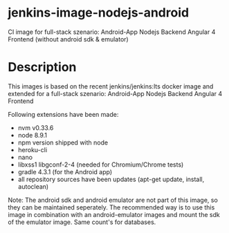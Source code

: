 # jenkins-image-nodejs-android
CI image for full-stack szenario: Android-App Nodejs Backend Angular 4 Frontend (without android sdk &amp; emulator)

# Description


This images is based on the recent jenkins/jenkins:lts docker image and extended for a full-stack szenario:
Android-App
Nodejs Backend
Angular 4 Frontend

Following extensions have been made:

- nvm v0.33.6
- node 8.9.1
- npm version shipped with node
- heroku-cli
- nano
- libxss1 libgconf-2-4 (needed for Chromium/Chrome tests)
- gradle 4.3.1 (for the Android app)
- all repository sources have been updates (apt-get update, install, autoclean)

Note: The android sdk and android emulator are not part of this image, so they can be maintained seperately.
The recommended way is to use this image in combination with an android-emulator images and mount the sdk of the emulator image.
Same count's for databases.
